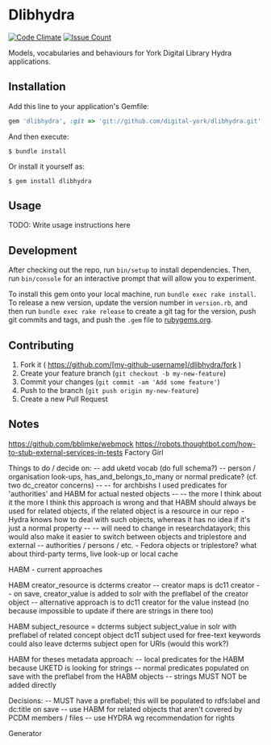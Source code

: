 # Dlibhydra

[![Code Climate](https://codeclimate.com/github/digital-york/dlibhydra/badges/gpa.svg)](https://codeclimate.com/github/digital-york/dlibhydra)
[![Issue Count](https://codeclimate.com/github/digital-york/dlibhydra/badges/issue_count.svg)](https://codeclimate.com/github/digital-york/dlibhydra)


Models, vocabularies and behaviours for York Digital Library Hydra applications.


## Installation

Add this line to your application's Gemfile:

```ruby
gem 'dlibhydra', :git => 'git://github.com/digital-york/dlibhydra.git', branch: 'master'
```

And then execute:

    $ bundle install

Or install it yourself as:

    $ gem install dlibhydra

## Usage

TODO: Write usage instructions here

## Development

After checking out the repo, run `bin/setup` to install dependencies. Then, run `bin/console` for an interactive prompt that will allow you to experiment.

To install this gem onto your local machine, run `bundle exec rake install`. To release a new version, update the version number in `version.rb`, and then run `bundle exec rake release` to create a git tag for the version, push git commits and tags, and push the `.gem` file to [rubygems.org](https://rubygems.org).

## Contributing

1. Fork it ( https://github.com/[my-github-username]/dlibhydra/fork )
2. Create your feature branch (`git checkout -b my-new-feature`)
3. Commit your changes (`git commit -am 'Add some feature'`)
4. Push to the branch (`git push origin my-new-feature`)
5. Create a new Pull Request

## Notes

https://github.com/bblimke/webmock
https://robots.thoughtbot.com/how-to-stub-external-services-in-tests
Factory Girl

Things to do / decide on:
-- add uketd vocab (do full schema?)
-- person / organisation look-ups, has_and_belongs_to_many or normal predicate? (cf. two dc_creator concerns)
-- -- for archbishs I used predicates for 'authorities' and HABM for actual nested objects
-- -- the more I think about it the more I think this approach is wrong and that HABM should always be used for related objects, 
if the related object is a resource in our repo - Hydra knows how to deal with such objects, whereas it has no idea if it's just a normal property
-- -- will need to change in researchdatayork; this would also make it easier to switch between objects and triplestore and external
-- authorities / persons / etc. - Fedora objects or triplestore? what about third-party terms, live look-up or local cache

HABM - current approaches

HABM creator_resource is dcterms creator
-- creator maps is dc11 creator
-- on save, creator_value is added to solr with the preflabel of the creator object
-- alternative approach is to dc11 creator for the value instead (no because impossible to update if there are strings in there too)

HABM subject_resource = dcterms subject
subject_value in solr with preflabel of related concept object
dc11 subject used for free-text keywords
could also leave dcterms subject open for URIs (would this work?)

HABM for theses metadata approach:
-- local predicates for the HABM because UKETD is looking for strings
-- normal predicates populated on save with the preflabel from the HABM objects
-- strings MUST NOT be added directly


Decisions:
-- MUST have a preflabel; this will be populated to rdfs:label and dc:title on save
-- use HABM for related objects that aren't covered by PCDM members / files
-- use HYDRA wg recommendation for rights

Generator


